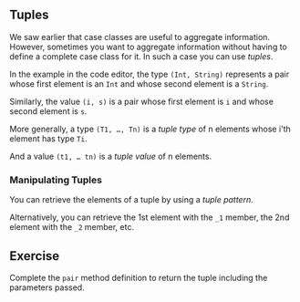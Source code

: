 
## Tuples

We saw earlier that case classes are useful to aggregate information.
However, sometimes you want to aggregate information without having to define
a complete case class for it. In such a case you can use *tuples*.



In the example in the code editor, the type `(Int, String)` represents a pair whose
first element is an `Int` and whose second element is a `String`.

Similarly, the value `(i, s)` is a pair whose first element is `i` and
whose second element is `s`.

More generally, a type `(T1, …, Tn)` is a *tuple type* of n elements
whose i'th element has type `Ti`.

And a value `(t1, … tn)` is a *tuple value* of n elements.

### Manipulating Tuples

You can retrieve the elements of a tuple by using a *tuple pattern*.

Alternatively, you can retrieve the 1st element with the `_1` member,
the 2nd element with the `_2` member, etc.

## Exercise

Complete the `pair` method definition to return the tuple including the parameters passed.

